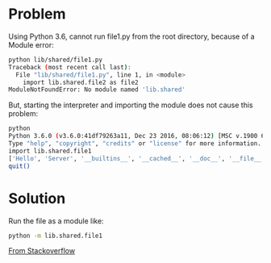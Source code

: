 # Problem

Using Python 3.6, cannot run file1.py from the root directory, because of a Module error:

```bash
python lib/shared/file1.py
Traceback (most recent call last):
  File "lib/shared/file1.py", line 1, in <module>
    import lib.shared.file2 as file2
ModuleNotFoundError: No module named 'lib.shared'
```

But, starting the interpreter and importing the module does not cause this problem:

```bash
python
Python 3.6.0 (v3.6.0:41df79263a11, Dec 23 2016, 08:06:12) [MSC v.1900 64 bit (AMD64)] on win32
Type "help", "copyright", "credits" or "license" for more information.
import lib.shared.file1
['Hello', 'Server', '__builtins__', '__cached__', '__doc__', '__file__', '__loader__', '__name__', '__package__', '__spec__']
quit()
```

# Solution
Run the file as a module like:
```bash
python -m lib.shared.file1
```

[From Stackoverflow](https://stackoverflow.com/questions/14132789/relative-imports-for-the-billionth-time)
